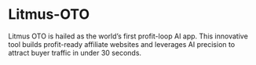 # Litmus-OTO
Litmus OTO is hailed as the world’s first profit-loop AI app. This innovative tool builds profit-ready affiliate websites and leverages AI precision to attract buyer traffic in under 30 seconds.
